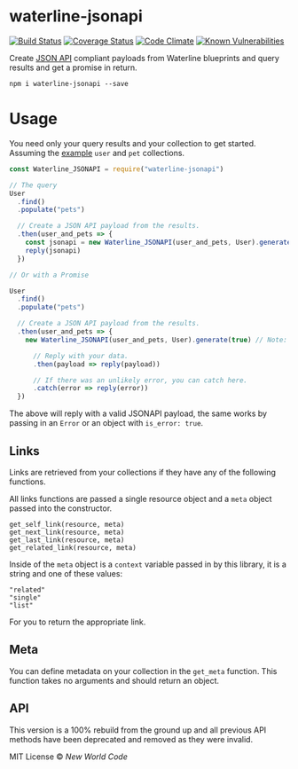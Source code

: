 # waterline-jsonapi

[![Build Status](https://travis-ci.org/newworldcode/waterline-jsonapi.svg?branch=master)](https://travis-ci.org/newworldcode/waterline-jsonapi)
[![Coverage Status](https://coveralls.io/repos/github/newworldcode/waterline-jsonapi/badge.svg?branch=master)](https://coveralls.io/github/newworldcode/waterline-jsonapi?branch=master)
[![Code Climate](https://codeclimate.com/github/newworldcode/waterline-jsonapi/badges/gpa.svg)](https://codeclimate.com/github/newworldcode/waterline-jsonapi)
[![Known Vulnerabilities](https://snyk.io/test/github/newworldcode/waterline-jsonapi/badge.svg)](https://snyk.io/test/github/newworldcode/waterline-jsonapi)


Create [JSON API][json-api] compliant payloads from Waterline blueprints and query results and get a promise in return.

`npm i waterline-jsonapi --save`

# Usage

You need only your query results and your collection to get started. Assuming the [example][getting-started] `user` and `pet` collections.

```js
const Waterline_JSONAPI = require("waterline-jsonapi")

// The query
User
  .find()
  .populate("pets")

  // Create a JSON API payload from the results.
  .then(user_and_pets => {
    const jsonapi = new Waterline_JSONAPI(user_and_pets, User).generate()
    reply(jsonapi)
  })

// Or with a Promise

User
  .find()
  .populate("pets")

  // Create a JSON API payload from the results.
  .then(user_and_pets => {
    new Waterline_JSONAPI(user_and_pets, User).generate(true) // Note: the true here.

      // Reply with your data.
      .then(payload => reply(payload))

      // If there was an unlikely error, you can catch here.
      .catch(error => reply(error))
  })
```

The above will reply with a valid JSONAPI payload, the same works by passing in an `Error` or an object with `is_error: true`.

## Links

Links are retrieved from your collections if they have any of the following functions.

All links functions are passed a single resource object and a `meta` object passed into the constructor.

`get_self_link(resource, meta)`  
`get_next_link(resource, meta)`  
`get_last_link(resource, meta)`  
`get_related_link(resource, meta)`  

Inside of the `meta` object is a `context` variable passed in by this library, it is a string and one of these values:

```
"related"
"single"
"list"
```

For you to return the appropriate link.

## Meta

You can define metadata on your collection in the `get_meta` function. This function takes no arguments and should return an object.

## API

This version is a 100% rebuild from the ground up and all previous API methods have been deprecated and removed as they were invalid.

MIT License &copy; *New World Code*

[getting-started]: https://github.com/balderdashy/waterline-docs/blob/master/introduction/getting-started.md
[jsonapi-validator]: https://www.npmjs.com/package/jsonapi-validator
[json-api]: http://jsonapi.org/
